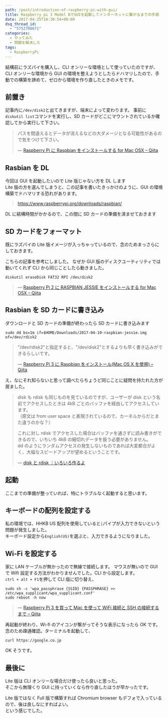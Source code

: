 ```yaml
---
path: /post/introduction-of-raspberry-pi-with-gui/
title: Raspberry pi 3 Model BでGUIを起動してインターネットに繋がるまでの手順
date: 2017-04-25T10:30:54+00:00
dsq_thread_id:
  - "5752708671"
categories:
  - やってみた
  - 問題を解決した
tags:
  - RaspberryPi
---
```


結構前にラズパイを購入し、CLI オンリーな環境として使っていたのですが、  
CLI オンリーな環境から GUI の環境を整えようとしたらドハマリしたので、手動での構築を諦めて、ゼロから環境を作り直したときのメモです。

<!--more-->

## 前置き

記事内に`/dev/disk2`と出てきますが、端末によって変わります。 事前に`diskutil list`コマンドを実行し、SD カードがどこにマウントされているか確認してから実行して下さい。

> パスを間違えるとデータが消えるなどの大ダメージとなる可能性があるので気をつけて下さい。
>
> &mdash; [Raspberry Pi に Raspbian をインストールする for Mac OSX – Qiita](http://qiita.com/ttyokoyama/items/7afe6404fd8d3e910d09)

## Rasbian を DL

今回は GUI を起動したいので Lite 版じゃない方を DL します  
Lite 版の方を選んでしまうと、この記事を書いたきっかけのように、GUI の環境構築でドハマリする恐れがあります。

> <https://www.raspberrypi.org/downloads/raspbian/>

DL に結構時間がかかるので、この間に SD カードの準備を済ませておきます

## SD カードをフォーマット

既にラズパイの Lite 版イメージが入っちゃっているので、念のためまっさらにしておきます。

こちらの記事を参考にしました。 なぜか GUI 版のディスクユーティリティでは動いてくれず CLI から同じことしたら動きました。

```
diskutil eraseDisk FAT32 RPI /dev/disk2
```

> &mdash; [Raspberry Pi 2 に RASPBIAN JESSIE をインストールする for Mac OSX – Qiita](http://qiita.com/moutend/items/7ede458aec97056dfd5e#sd%E3%82%AB%E3%83%BC%E3%83%89%E3%81%AE%E3%83%95%E3%82%A9%E3%83%BC%E3%83%9E%E3%83%83%E3%83%88)

## Rasbian を SD カードに書き込み

ダウンロードと SD カードの準備が終わったら SD カードに書き込みます

```
sudo dd bs=1m if=$HOME/Downloads/2017-04-10-raspbian-jessie.img of=/dev/rdisk2
```

> "/dev/rdisk2"と指定すると、"/dev/disk2"とするよりも早く書き込みができるらしいです。
>
> &mdash; [Raspberry Pi 3 に Raspbian をインストール(Mac OS X を使用) – Qiita](http://qiita.com/onlyindreams/items/acc70807b69b43e176bf)

え、なにそれ知らないと思って調べたらちょうど同じことに疑問を持たれた方が居ました。

> disk も rdisk も同じものを見ているのですが、ユーザーが disk という名前でアクセスしたときは 4kB ごとのバッファを経由してアクセスしています。  
> （原文は from user space と表現されているので、カーネルからだとまた違うのかな？）
>
> これに対し rdisk でアクセスした場合はバッファを通さずに読み書きができるので、いちいち 4kB の細切れデータを扱う必要がありません。  
> dd のようにランダムアクセスの発生しないものであれば大変都合がよく、大幅なスピードアップが望めるということです。
>
> &mdash; [disk と rdisk ｜いろいろ作るよ](http://www.iroiro-making.com/disk-and-rdisk.html)

## 起動

ここまでの準備が整っていれば、特にトラブルなく起動すると思います。

## キーボードの配列を設定する

私の環境では、HHKB US 配列を使用していると`|`パイプが入力できないという問題が発生しました。  
キーボード設定から`English(US)`を選ぶと、入力できるようになりました。

## Wi-Fi を設定する

家に LAN ケーブルが無かったので無線で接続します。 マウスが無いので GUI で Wifi 設定する方法がわかりませんでした。CLI から設定します。  
`ctrl + alt + F1`を押して CLI 版に切り替え、

```
sudo sh -c 'wpa_passphrase {SSID} {PASSPHRASE} >> /etc/wpa_supplicant/wpa_supplicant.conf'
sudo reboot -h now
```

> &mdash; [Raspberry Pi 3 を買って Mac を使って WiFi 接続と SSH の接続するまで – Qiita](http://qiita.com/toshihirock/items/8e7f0887b565defe7989)

再起動が終わり、Wi-fi のアイコンが繋がってそうな表示になったら OK です。  
念のため疎通確認。ターミナルを起動して、

```
curl https://google.co.jp
```

OK そうです。

## 最後に

Lite 版は CLI オンリーな場合だけ使ったら良いと思った。  
そこから無理くり GUI に持っていくなら作り直したほうが早かったです。

Lite 版ではなく Full 版で構築すれば Chromium browser もデフォで入っているので、後は良しなにすればよい。  
という感じでした。
